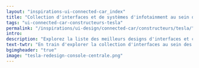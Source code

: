 ```yaml
---
layout: "inspirations-ui-connected-car_index"
title: "Collection d'interfaces et de systèmes d'infotainment au sein des voitures connectées Tesla"
tags: "ui-connected-car-constructeurs-tesla"
permalink: "/inspirations/ui-design/connected-car/constructeurs/tesla/"
intro:
description: "Explorez la liste des meilleurs designs d'interfaces et concepts de tableaux de bord automobiles de Tesla"
text-twtr: "En train d'explorer la collection d'interfaces au sein des voitures connectées Tesla du @MagDuWebdesign"
bgimgheader: "true"
image: "tesla-redesign-console-centrale.png"
---
```

